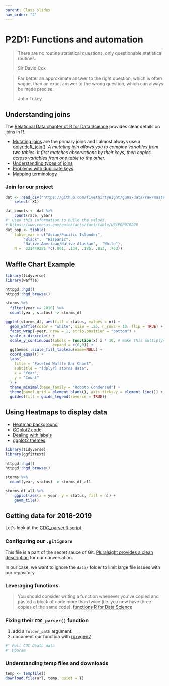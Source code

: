 ```yaml
---
parent: Class slides
nav_order: "J"
---
```


# P2D1: Functions and automation


> There are no routine statistical questions, only questionable statistical routines.   
> 
> Sir David Cox   

> Far better an approximate answer to the right question, which is often vague, than an exact answer to the wrong question, which can always be made precise.   
>   
> John Tukey   

## Understanding joins

The [Relational Data chapter of R for Data Science](https://r4ds.had.co.nz/relational-data.html#relational-data) provides clear details on joins in R.

- [Mutating joins](https://r4ds.had.co.nz/relational-data.html#mutating-joins) are the primary joins and I almost always use a [dplyr::left_join()](https://dplyr.tidyverse.org/reference/join.html). _A mutating join allows you to combine variables from two tables. It first matches observations by their keys, then copies across variables from one table to the other._
- [Understanding types of joins](https://r4ds.had.co.nz/relational-data.html#understanding-joins)
- [Problems with duplicate keys](https://r4ds.had.co.nz/relational-data.html#join-matches)
- [Mapping terminology](https://r4ds.had.co.nz/relational-data.html#other-implementations)

### Join for our project

```r
dat <- read_csv("https://github.com/fivethirtyeight/guns-data/raw/master/full_data.csv") %>%
    select(-X1)

dat_counts <- dat %>%
    count(race, year)
#' Used this information to build the values.
# https://www.census.gov/quickfacts/fact/table/US/POP010220
dat_pop <- tibble(
    table_var = c("Asian/Pacific Islander",  
        "Black",  "Hispanic",  
        "Native American/Native Alaskan",  "White"), 
    N =  331449281 *c(.061, .134, .185, .013, .763))
```

## Waffle Chart Example

```r
library(tidyverse)
library(waffle)

httpgd::hgd()
httpgd::hgd_browse()

storms %>% 
  filter(year >= 2010) %>% 
  count(year, status) -> storms_df

ggplot(storms_df, aes(fill = status, values = n)) +
  geom_waffle(color = "white", size = .25, n_rows = 10, flip = TRUE) +
  facet_wrap(~year, nrow = 1, strip.position = "bottom") +
  scale_x_discrete() + 
  scale_y_continuous(labels = function(x) x * 10, # make this multiplyer the same as n_rows
                     expand = c(0,0)) +
  ggthemes::scale_fill_tableau(name=NULL) +
  coord_equal() +
  labs(
    title = "Faceted Waffle Bar Chart",
    subtitle = "{dplyr} storms data",
    x = "Year",
    y = "Count"
  ) +
  theme_minimal(base_family = "Roboto Condensed") +
  theme(panel.grid = element_blank(), axis.ticks.y = element_line()) +
  guides(fill = guide_legend(reverse = TRUE))
```


## Using Heatmaps to display data

- [Heatmap background](https://www.data-to-viz.com/graph/heatmap.html)
- [GGplot2 code](https://www.r-graph-gallery.com/79-levelplot-with-ggplot2.html)
- [Dealing with labels](https://github.com/wilkox/ggfittext)
- [ggplot2 themes](https://ggplot2.tidyverse.org/reference/theme.html)

```r
library(tidyverse)
library(ggfittext)

httpgd::hgd()
httpgd::hgd_browse()

storms %>% 
  count(year, status) -> storms_df_all

storms_df_all %>%
    ggplot(aes(x = year, y = status, fill = n)) +
    geom_tile()  
```

## Getting data for 2016-2019

Let's look at the [CDC_parser.R script](https://github.com/fivethirtyeight/guns-data/blob/master/CDC_parser.R). 

### Configuring our `.gitignore`

This file is a part of the secret sauce of Git.  [Pluralsight provides a clean description](https://www.pluralsight.com/guides/how-to-use-gitignore-file) for our conversation.

In our case, we want to ignore the `data/` folder to limit large file issues with our repository.

### Leveraging functions

> You should consider writing a function whenever you’ve copied and pasted a block of code more than twice (i.e. you now have three copies of the same code). [functions R for Data Science](https://r4ds.had.co.nz/functions.html)

### Fixing their `CDC_parser()` function

1. add a `folder_path` argument.
2. document our function with [roxygen2](https://roxygen2.r-lib.org/)

```r
#' Pull CDC Death data
#' @param
```

### Understanding temp files and downloads

```r
temp <- tempfile()
download.file(url, temp, quiet = T)
```





